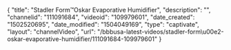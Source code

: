 {
    "title": "Stadler Form&trade;Oskar Evaporative Humidifier",
    "description": "",
    "channelid": "111091684",
    "videoid": "109979601",
    "date_created": "1502520695",
    "date_modified": "1504049169",
    "type": "captivate",
    "layout": "channelVideo",
    "url": "\/bbbusa-latest-videos\/stadler-form\u00e2-oskar-evaporative-humidifier\/111091684-109979601"
}